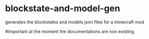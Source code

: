 # blockstate-and-model-gen
generates the blockstates and models json files for a minecraft mod


#Important
at the moment the documentations are non existing
